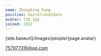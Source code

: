 ```yaml
---
name: Zhongbing Fang
position: mastercandidate
avatar: fzb.jpg
joined: 2022
---
```


{site.baseurl}/images/people/{page.avatar}

757977316@qq.com
